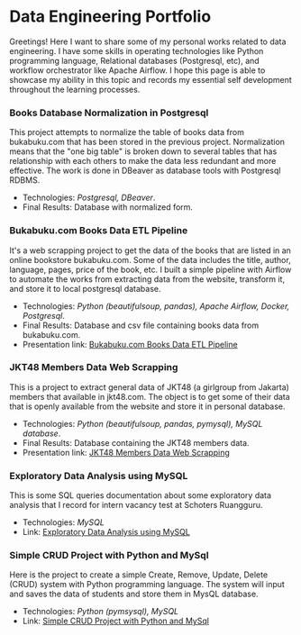 # Data Engineering Portfolio

Greetings! Here I want to share some of my personal works related to data engineering. I have some skills in operating technologies like Python programming language, Relational databases (Postgresql, etc), and workflow orchestrator like Apache Airflow. I hope this page is able to showcase my ability in this topic and records my essential self development throughout the learning processes.

### Books Database Normalization in Postgresql

This project attempts to normalize the table of books data from bukabuku.com that has been stored in the previous project. Normalization means that the "one big table" is broken down to several tables that has relationship with each others to make the data less redundant and more effective. The work is done in DBeaver as database tools with Postgresql RDBMS.
- Technologies: *Postgresql, DBeaver*.
- Final Results: Database with normalized form.

### Bukabuku.com Books Data ETL Pipeline

It's a web scrapping project to get the data of the books that are listed in an online bookstore bukabuku.com. Some of the data includes the title, author, language, pages, price of the book, etc. I built a simple pipeline with Airflow to automate the works from extracting data from the website, transform it, and store it to local postgresql database.
- Technologies: *Python (beautifulsoup, pandas), Apache Airflow, Docker, Postgresql*.
- Final Results: Database and csv file containing books data from bukabuku.com. 
- Presentation link: [Bukabuku.com Books Data ETL Pipeline](https://drive.google.com/file/d/1Y-yXB__JivMiGWQOvGIpF4E1W7Vhe8ig)

### JKT48 Members Data Web Scrapping

This is a project to extract general data of JKT48 (a girlgroup from Jakarta) members that available in jkt48.com. The object is to get some of their data that is openly available from the website and store it in personal database. 
- Technologies: *Python (beautifulsoup, pandas, pymysql), MySQL database*.
- Final Results: Database containing the JKT48 members data. 
- Presentation link: [JKT48 Members Data Web Scrapping](https://drive.google.com/file/d/1R-C8PRNPZ8gCjppUQBFRJEY4KKkim-8D)

### Exploratory Data Analysis using MySQL

This is some SQL queries documentation about some exploratory data analysis that I record for intern vacancy test at Schoters Ruangguru. 
- Technologies: *MySQL*
- Link: [Exploratory Data Analysis using MySQL](https://github.com/MShiqoFilla/Exploratory-Data-Analysis-using-MySQL/blob/main/Exploratory%20Data%20Analysis%20Menggunakan%20MySQL.sql)

### Simple CRUD Project with Python and MySql

Here is the project to create a simple Create, Remove, Update, Delete (CRUD) system with Python programming language.  The system will input and saves the data of students and store them in MysQL database.
- Technologies: *Python (pymsysql), MySQL*
- Link: [Simple CRUD Project with Python and MySql](https://github.com/MShiqoFilla/CRUD-Project/)



